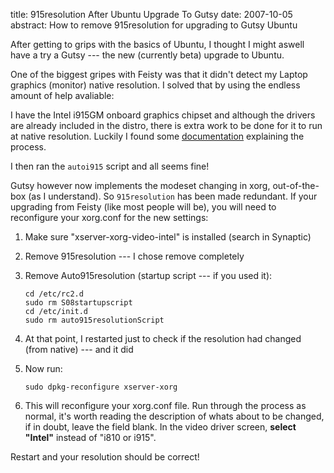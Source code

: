 title: 915resolution After Ubuntu Upgrade To Gutsy
date: 2007-10-05
abstract: How to remove 915resolution for upgrading to Gutsy Ubuntu

After getting to grips with the basics of Ubuntu, I thought I might aswell have
a try a Gutsy --- the new (currently beta) upgrade to Ubuntu.

One of the biggest gripes with Feisty was that it didn't detect my Laptop
graphics (monitor) native resolution. I solved that by using the endless amount
of help avaliable:

I have the Intel i915GM onboard graphics chipset and although the drivers are
already included in the distro, there is extra work to be done for it to run at
native resolution. Luckily I found some [documentation][] explaining the
process.

I then ran the `autoi915` script and all seems fine!

Gutsy however now implements the modeset changing in xorg, out-of-the-box (as I
understand). So `915resolution` has been made redundant. If your upgrading from
Feisty (like most people will be), you will need to reconfigure your xorg.conf
for the new settings:

1.  Make sure "xserver-xorg-video-intel" is installed (search in Synaptic)
2.  Remove 915resolution --- I chose remove completely
3.  Remove Auto915resolution (startup script --- if you used it):

        cd /etc/rc2.d
        sudo rm S08startupscript
        cd /etc/init.d
        sudo rm auto915resolutionScript

4.  At that point, I restarted just to check if the resolution had changed (from
    native) --- and it did
5.  Now run:

        sudo dpkg-reconfigure xserver-xorg

6.  This will reconfigure your xorg.conf file. Run through the process as
    normal, it's worth reading the description of whats about to be changed, if
    in doubt, leave the field blank. In the video driver screen, **select
    "Intel"** instead of "i810 or i915".

Restart and your resolution should be correct!

  [documentation]: https://help.ubuntu.com/community/i915Driver
